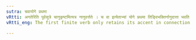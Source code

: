 ```yaml
---
sutra: चवायोगे प्रथमा
vRtti: अगतेरिति पूर्वसूत्रे चानुकृष्टमित्यत्र नानुवर्त्तते । च वा इत्येताभ्यां योगे प्रथमा तिङ्विभक्तिर्नानुदात्ता भवति ॥
vRtti_eng: The first finite verb only retains its accent in connection with च and वा ॥

---
```


